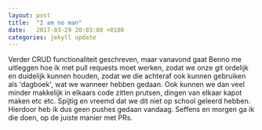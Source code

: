 ```yaml
---
layout: post
title:  "I am no man"
date:   2017-03-29 20:03:00 +0100
categories: jekyll update
---
```

Verder CRUD functionaliteit geschreven, maar vanavond gaat Benno me uitleggen hoe ik met pull requests moet werken, zodat we onze git ordelijk en duidelijk kunnen houden, zodat we die achteraf ook kunnen gebruiken als 'dagboek', wat we wanneer hebben gedaan. Ook kunnen we dan veel minder makkelijk in elkaars code zitten prutsen, dingen van elkaar kapot maken etc etc. Spijtig en vreemd dat we dit niet op school geleerd hebben. Hierdoor heb ik dus geen pushes gedaan vandaag. Seffens en morgen ga ik die doen, op de juiste manier met PRs.